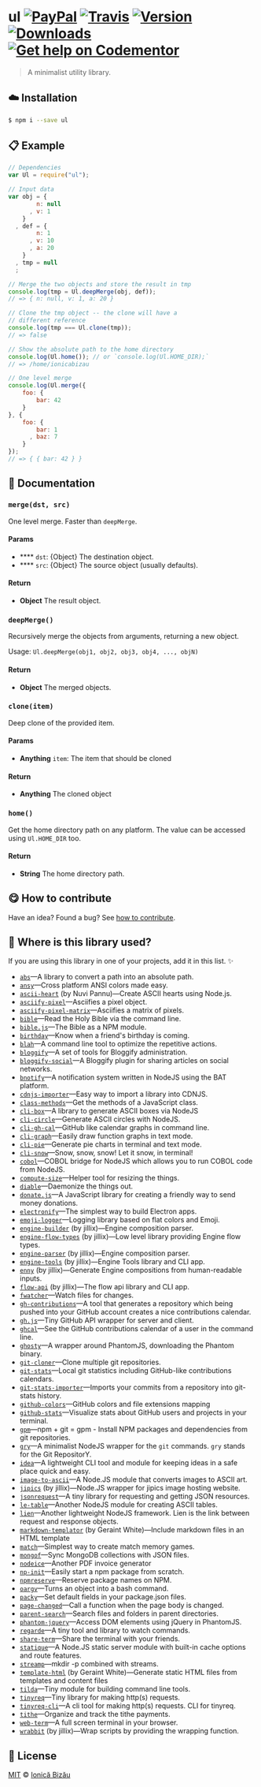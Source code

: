 
# ul [![PayPal](https://img.shields.io/badge/%24-paypal-f39c12.svg)][paypal-donations] [![Travis](https://img.shields.io/travis/IonicaBizau/node-ul.svg)](https://travis-ci.org/IonicaBizau/node-ul/) [![Version](https://img.shields.io/npm/v/ul.svg)](https://www.npmjs.com/package/ul) [![Downloads](https://img.shields.io/npm/dt/ul.svg)](https://www.npmjs.com/package/ul) [![Get help on Codementor](https://cdn.codementor.io/badges/get_help_github.svg)](https://www.codementor.io/johnnyb?utm_source=github&utm_medium=button&utm_term=johnnyb&utm_campaign=github)

> A minimalist utility library.

## :cloud: Installation

```sh
$ npm i --save ul
```


## :clipboard: Example



```js
// Dependencies
var Ul = require("ul");

// Input data
var obj = {
        n: null
      , v: 1
    }
  , def = {
        n: 1
      , v: 10
      , a: 20
    }
  , tmp = null
  ;

// Merge the two objects and store the result in tmp
console.log(tmp = Ul.deepMerge(obj, def));
// => { n: null, v: 1, a: 20 }

// Clone the tmp object -- the clone will have a
// different reference
console.log(tmp === Ul.clone(tmp));
// => false

// Show the absolute path to the home directory
console.log(Ul.home()); // or `console.log(Ul.HOME_DIR);`
// => /home/ionicabizau

// One level merge
console.log(Ul.merge({
    foo: {
        bar: 42
    }
}, {
    foo: {
        bar: 1
      , baz: 7
    }
});
// => { { bar: 42 } }
```

## :memo: Documentation


### `merge(dst, src)`
One level merge. Faster than `deepMerge`.

#### Params
- **** `dst`: {Object} The destination object.
- **** `src`: {Object} The source object (usually defaults).

#### Return
- **Object** The result object.

### `deepMerge()`
Recursively merge the objects from arguments, returning a new object.

Usage: `Ul.deepMerge(obj1, obj2, obj3, obj4, ..., objN)`

#### Return
- **Object** The merged objects.

### `clone(item)`
Deep clone of the provided item.

#### Params
- **Anything** `item`: The item that should be cloned

#### Return
- **Anything** The cloned object

### `home()`
Get the home directory path on any platform. The value can be
accessed using `Ul.HOME_DIR` too.

#### Return
- **String** The home directory path.



## :yum: How to contribute
Have an idea? Found a bug? See [how to contribute][contributing].

## :dizzy: Where is this library used?
If you are using this library in one of your projects, add it in this list. :sparkles:


 - [`abs`](https://github.com/IonicaBizau/abs)—A library to convert a path into an absolute path.
 - [`ansy`](https://github.com/IonicaBizau/ansy#readme)—Cross platform ANSI colors made easy.
 - [`ascii-heart`](https://github.com/nuvipannu/ascii-heart#readme) (by Nuvi Pannu)—Create ASCII hearts using Node.js.
 - [`asciify-pixel`](https://github.com/IonicaBizau/asciify-pixel#readme)—Asciifies a pixel object.
 - [`asciify-pixel-matrix`](https://github.com/IonicaBizau/asciify-pixel-matrix#readme)—Asciifies a matrix of pixels.
 - [`bible`](https://github.com/BibleJS/BibleApp)—Read the Holy Bible via the command line.
 - [`bible.js`](https://github.com/BibleJS/bible.js)—The Bible as a NPM module.
 - [`birthday`](https://github.com/IonicaBizau/birthday)—Know when a friend's birthday is coming.
 - [`blah`](https://github.com/IonicaBizau/blah)—A command line tool to optimize the repetitive actions.
 - [`bloggify`](https://github.com/Bloggify/bloggify-tools)—A set of tools for Bloggify administration.
 - [`bloggify-social`](https://github.com/Bloggify/social)—A Bloggify plugin for sharing articles on social networks.
 - [`bnotify`](https://github.com/IonicaBizau/bnotify)—A notification system written in NodeJS using the BAT platform.
 - [`cdnjs-importer`](https://github.com/cdnjs/cdnjs-importer)—Easy way to import a library into CDNJS.
 - [`class-methods`](https://github.com/IonicaBizau/class-methods#readme)—Get the methods of a JavaScript class.
 - [`cli-box`](https://github.com/IonicaBizau/node-cli-box)—A library to generate ASCII boxes via NodeJS
 - [`cli-circle`](https://github.com/IonicaBizau/node-cli-circle)—Generate ASCII circles with NodeJS.
 - [`cli-gh-cal`](https://github.com/IonicaBizau/cli-gh-cal)—GitHub like calendar graphs in command line.
 - [`cli-graph`](https://github.com/IonicaBizau/node-cli-graph)—Easily draw function graphs in text mode.
 - [`cli-pie`](https://github.com/IonicaBizau/node-cli-pie)—Generate pie charts in terminal and text mode.
 - [`cli-snow`](https://github.com/IonicaBizau/cli-snow)—Snow, snow, snow! Let it snow, in terminal!
 - [`cobol`](https://github.com/IonicaBizau/node-cobol)—COBOL bridge for NodeJS which allows you to run COBOL code from NodeJS.
 - [`compute-size`](https://github.com/IonicaBizau/compute-size#readme)—Helper tool for resizing the things.
 - [`diable`](https://github.com/IonicaBizau/diable)—Daemonize the things out.
 - [`donate.js`](https://github.com/IonicaBizau/donate.js)—A JavaScript library for creating a friendly way to send money donations.
 - [`electronify`](https://github.com/IonicaBizau/electronify#readme)—The simplest way to build Electron apps.
 - [`emoji-logger`](https://github.com/IonicaBizau/emoji-logger#readme)—Logging library based on flat colors and Emoji.
 - [`engine-builder`](https://github.com/IonicaBizau/engine-parser) (by jillix)—Engine composition parser.
 - [`engine-flow-types`](https://github.com/jillix/engine-flow-types#readme) (by jillix)—Low level library providing Engine flow types.
 - [`engine-parser`](https://github.com/IonicaBizau/engine-parser) (by jillix)—Engine composition parser.
 - [`engine-tools`](https://github.com/jillix/engine-tools) (by jillix)—Engine Tools library and CLI app.
 - [`enny`](https://github.com/IonicaBizau/enny) (by jillix)—Generate Engine compositions from human-readable inputs.
 - [`flow-api`](https://github.com/jillix/flow-api) (by jillix)—The flow api library and CLI app.
 - [`fwatcher`](https://github.com/IonicaBizau/node-fwatcher)—Watch files for changes.
 - [`gh-contributions`](https://github.com/IonicaBizau/github-contributions)—A tool that generates a repository which being pushed into your GitHub account creates a nice contributions calendar.
 - [`gh.js`](https://github.com/IonicaBizau/gh.js)—Tiny GitHub API wrapper for server and client.
 - [`ghcal`](https://github.com/IonicaBizau/ghcal)—See the GitHub contributions calendar of a user in the command line.
 - [`ghosty`](https://github.com/IonicaBizau/ghosty#readme)—A wrapper around PhantomJS, downloading the Phantom binary.
 - [`git-cloner`](https://github.com/IonicaBizau/git-cloner#readme)—Clone multiple git repositories.
 - [`git-stats`](https://github.com/IonicaBizau/git-stats)—Local git statistics including GitHub-like contributions calendars.
 - [`git-stats-importer`](https://github.com/IonicaBizau/git-stats-importer)—Imports your commits from a repository into git-stats history.
 - [`github-colors`](https://github.com/IonicaBizau/github-colors)—GitHub colors and file extensions mapping
 - [`github-stats`](https://github.com/IonicaBizau/github-stats)—Visualize stats about GitHub users and projects in your terminal.
 - [`gpm`](https://github.com/IonicaBizau/gpm)—npm + git = gpm - Install NPM packages and dependencies from git repositories.
 - [`gry`](https://github.com/IonicaBizau/node-gry)—A minimalist NodeJS wrapper for the `git` commands. `gry` stands for the Git RepositorY.
 - [`idea`](https://github.com/IonicaBizau/idea)—A lightweight CLI tool and module for keeping ideas in a safe place quick and easy.
 - [`image-to-ascii`](https://github.com/IonicaBizau/image-to-ascii)—A Node.JS module that converts images to ASCII art.
 - [`jipics`](https://github.com/jillix/node-jipics) (by jillix)—Node.JS wrapper for jipics image hosting website.
 - [`jsonrequest`](https://github.com/IonicaBizau/jsonrequest)—A tiny library for requesting and getting JSON resources.
 - [`le-table`](https://github.com/IonicaBizau/le-table)—Another NodeJS module for creating ASCII tables.
 - [`lien`](https://github.com/LienJS/Lien)—Another lightweight NodeJS framework. Lien is the link between request and response objects.
 - [`markdown-templator`](https://github.com/grit96/markdown-templator#readme) (by Geraint White)—Include markdown files in an HTML template
 - [`match`](https://github.com/IonicaBizau/match.js#readme)—Simplest way to create match memory games.
 - [`mongof`](https://github.com/IonicaBizau/node-mongof)—Sync MongoDB collections with JSON files.
 - [`nodeice`](https://github.com/IonicaBizau/nodeice)—Another PDF invoice generator
 - [`np-init`](https://github.com/IonicaBizau/np-init#readme)—Easily start a npm package from scratch.
 - [`npmreserve`](https://github.com/IonicaBizau/npmreserve)—Reserve package names on NPM.
 - [`oargv`](https://github.com/IonicaBizau/node-oargv)—Turns an object into a bash command.
 - [`packy`](https://github.com/IonicaBizau/packy#readme)—Set default fields in your package.json files.
 - [`page-changed`](https://github.com/IonicaBizau/node-page-changed)—Call a function when the page body is changed.
 - [`parent-search`](https://github.com/IonicaBizau/node-parent-search)—Search files and folders in parent directories.
 - [`phantom-jquery`](https://github.com/IonicaBizau/phantom-jquery#readme)—Access DOM elements using jQuery in PhantomJS.
 - [`regarde`](https://github.com/IonicaBizau/regarde)—A tiny tool and library to watch commands.
 - [`share-term`](https://github.com/Share-Term/share-term#readme)—Share the terminal with your friends.
 - [`statique`](https://github.com/IonicaBizau/statique)—A Node.JS static server module with built-in cache options and route features.
 - [`streamp`](https://github.com/IonicaBizau/node-streamp)—mkdir -p combined with streams.
 - [`template-html`](https://github.com/grit96/template-html#readme) (by Geraint White)—Generate static HTML files from templates and content files
 - [`tilda`](https://github.com/IonicaBizau/tilda)—Tiny module for building command line tools.
 - [`tinyreq`](https://github.com/IonicaBizau/tinyreq)—Tiny library for making http(s) requests.
 - [`tinyreq-cli`](https://github.com/IonicaBizau/tinyreq-cli#readme)—A cli tool for making http(s) requests. CLI for tinyreq.
 - [`tithe`](https://github.com/IonicaBizau/tithe)—Organize and track the tithe payments.
 - [`web-term`](https://github.com/IonicaBizau/web-term)—A full screen terminal in your browser.
 - [`wrabbit`](https://github.com/jillix/wrabbit) (by jillix)—Wrap scripts by providing the wrapping function.

## :scroll: License

[MIT][license] © [Ionică Bizău][website]

[paypal-donations]: https://www.paypal.com/cgi-bin/webscr?cmd=_s-xclick&hosted_button_id=RVXDDLKKLQRJW
[donate-now]: http://i.imgur.com/6cMbHOC.png

[license]: http://showalicense.com/?fullname=Ionic%C4%83%20Biz%C4%83u%20%3Cbizauionica%40gmail.com%3E%20(http%3A%2F%2Fionicabizau.net)&year=2014#license-mit
[website]: http://ionicabizau.net
[contributing]: /CONTRIBUTING.md
[docs]: /DOCUMENTATION.md
